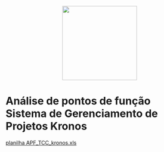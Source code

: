 <p align="center">
  <img width="200" height="200" src="https://user-images.githubusercontent.com/32438113/152666921-8b2fc7b9-dc52-4269-b6e3-00380c281c31.png">
</p>

# Análise de pontos de função Sistema de Gerenciamento de Projetos Kronos

[planilha APF_TCC_kronos.xls](https://github.com/thiagoalanjs/kronos/files/8189609/planilha.APF_TCC_kronos.xls)
